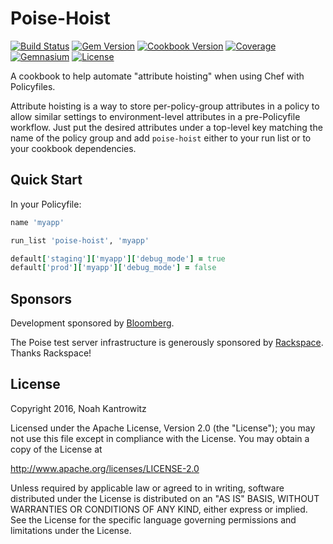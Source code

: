 # Poise-Hoist

[![Build Status](https://img.shields.io/travis/poise/poise-hoist.svg)](https://travis-ci.org/poise/poise-hoist)
[![Gem Version](https://img.shields.io/gem/v/poise-hoist.svg)](https://rubygems.org/gems/poise-hoist)
[![Cookbook Version](https://img.shields.io/cookbook/v/poise.svg)](https://supermarket.chef.io/cookbooks/poise)
[![Coverage](https://img.shields.io/codecov/c/github/poise/poise-hoist.svg)](https://codecov.io/github/poise/poise-hoist)
[![Gemnasium](https://img.shields.io/gemnasium/poise/poise-hoist.svg)](https://gemnasium.com/poise/poise-hoist)
[![License](https://img.shields.io/badge/license-Apache_2-blue.svg)](https://www.apache.org/licenses/LICENSE-2.0)

A cookbook to help automate "attribute hoisting" when using Chef with Policyfiles.

Attribute hoisting is a way to store per-policy-group attributes in a policy to
allow similar settings to environment-level attributes in a pre-Policyfile
workflow. Just put the desired attributes under a top-level key matching the
name of the policy group and add `poise-hoist` either to your run list or to
your cookbook dependencies.

## Quick Start

In your Policyfile:

```ruby
name 'myapp'

run_list 'poise-hoist', 'myapp'

default['staging']['myapp']['debug_mode'] = true
default['prod']['myapp']['debug_mode'] = false
```

## Sponsors

Development sponsored by [Bloomberg](http://www.bloomberg.com/company/technology/).

The Poise test server infrastructure is generously sponsored by [Rackspace](https://rackspace.com/). Thanks Rackspace!

## License

Copyright 2016, Noah Kantrowitz

Licensed under the Apache License, Version 2.0 (the "License");
you may not use this file except in compliance with the License.
You may obtain a copy of the License at

http://www.apache.org/licenses/LICENSE-2.0

Unless required by applicable law or agreed to in writing, software
distributed under the License is distributed on an "AS IS" BASIS,
WITHOUT WARRANTIES OR CONDITIONS OF ANY KIND, either express or implied.
See the License for the specific language governing permissions and
limitations under the License.
